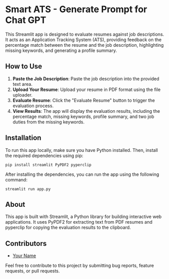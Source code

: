 # Smart ATS - Generate Prompt for Chat GPT 

This Streamlit app is designed to evaluate resumes against job descriptions. It acts as an Application Tracking System (ATS), providing feedback on the percentage match between the resume and the job description, highlighting missing keywords, and generating a profile summary.

## How to Use

1. **Paste the Job Description**: Paste the job description into the provided text area.
2. **Upload Your Resume**: Upload your resume in PDF format using the file uploader.
3. **Evaluate Resume**: Click the "Evaluate Resume" button to trigger the evaluation process.
4. **View Results**: The app will display the evaluation results, including the percentage match, missing keywords, profile summary, and two job duties from the missing keywords.

## Installation

To run this app locally, make sure you have Python installed. Then, install the required dependencies using pip:

```pip install streamlit PyPDF2 pyperclip```

After installing the dependencies, you can run the app using the following command:

```streamlit run app.py```


## About

This app is built with Streamlit, a Python library for building interactive web applications. It uses PyPDF2 for extracting text from PDF resumes and pyperclip for copying the evaluation results to the clipboard.

## Contributors

- [Your Name](https://github.com/yourusername)

Feel free to contribute to this project by submitting bug reports, feature requests, or pull requests.




